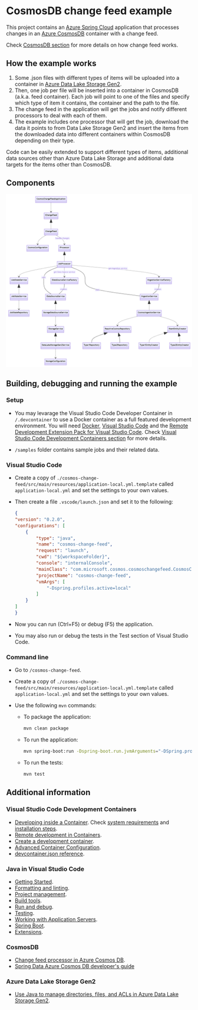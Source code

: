 # CosmosDB change feed example

This project contains an [Azure Spring Cloud](https://azure.microsoft.com/en-us/services/spring-cloud/) application that processes changes in an [Azure CosmosDB](https://azure.microsoft.com/en-us/services/cosmos-db/) container with a change feed.

Check [CosmosDB section](#CosmosDB) for more details on how change feed works.

## How the example works

1) Some .json files with different types of items will be uploaded into a container in [Azure Data Lake Storage Gen2](https://docs.microsoft.com/en-us/azure/storage/blobs/data-lake-storage-introduction).
2) Then, one job per file will be inserted into a container in CosmosDB (a.k.a. feed container). Each job will point to one of the files and specify which type of item it contains, the container and the path to the file.
3) The change feed in the application will get the jobs and notify different processors to deal with each of them.
4) The example includes one processor that will get the job, download the data it points to from Data Lake Storage Gen2 and insert the items from the downloaded data into different containers within CosmosDB depending on their type.

Code can be easily extended to support different types of items, additional data sources other than Azure Data Lake Storage and additional data targets for the items other than CosmosDB.

## Components
![Components](./cosmos-change-feed/docs/design/diagrams/cosmos-change-feed-components.png)

## Building, debugging and running the example

### Setup

- You may levarage the Visual Studio Code Developer Container in `/.devcontainer` to use a Docker container as a full featured development environment. You will need [Docker](https://www.docker.com/), [Visual Studio Code](https://code.visualstudio.com/) and the [Remote Development Extension Pack for Visual Studio Code](https://marketplace.visualstudio.com/items?itemName=ms-vscode-remote.vscode-remote-extensionpack). Check [Visual Studio Code Development Containers section](#Visual-Studio-Code-Development-Containers) for more details.

- `/samples` folder contains sample jobs and their related data.

### Visual Studio Code

- Create a copy of `./cosmos-change-feed/src/main/resources/application-local.yml.template` called `application-local.yml` and set the settings to your own values.
- Then create a file `.vscode/launch.json` and set it to the following:

    ```json
    {
    "version": "0.2.0",
    "configurations": [
        {
            "type": "java",
            "name": "cosmos-change-feed",
            "request": "launch",
            "cwd": "${workspaceFolder}",
            "console": "internalConsole",
            "mainClass": "com.microsoft.cosmos.cosmoschangefeed.CosmosChangeFeedApplication",
            "projectName": "cosmos-change-feed",
            "vmArgs": [
                "-Dspring.profiles.active=local"
            ]
        }
    ]
    }
    ```

- Now you can run (Ctrl+F5) or debug (F5) the application. 

- You may also run or debug the tests in the Test section of Visual Studio Code.

### Command line

- Go to `/cosmos-change-feed`.
- Create a copy of `./cosmos-change-feed/src/main/resources/application-local.yml.template` called `application-local.yml` and set the settings to your own values.
- Use the following `mvn` commands:

  - To package the application:

    ``` bash
    mvn clean package
    ```

  - To run the application:

    ```bash
    mvn spring-boot:run -Dspring-boot.run.jvmArguments="-DSpring.profiles.active=local"
    ```

  - To run the tests:

    ```bash
    mvn test
    ```
## Additional information

### Visual Studio Code Development Containers

- [Developing inside a Container](https://code.visualstudio.com/docs/remote/containers). Check [system requirements](https://code.visualstudio.com/docs/remote/containers#_system-requirements) and [installation steps](https://code.visualstudio.com/docs/remote/containers#_installation).
- [Remote development in Containers](https://code.visualstudio.com/docs/remote/containers-tutorial).
- [Create a development container](https://code.visualstudio.com/docs/remote/create-dev-container).
- [Advanced Container Configuration](https://code.visualstudio.com/docs/remote/containers-advanced).
- [devcontainer.json reference](https://code.visualstudio.com/docs/remote/devcontainerjson-reference).

### Java in Visual Studio Code

- [Getting Started](https://code.visualstudio.com/docs/java/java-tutorial).
- [Formatting and linting](https://code.visualstudio.com/docs/java/java-linting).
- [Project management](https://code.visualstudio.com/docs/java/java-project).
- [Build tools](https://code.visualstudio.com/docs/java/java-build).
- [Run and debug](https://code.visualstudio.com/docs/java/java-debugging).
- [Testing](https://code.visualstudio.com/docs/java/java-testing).
- [Working with Application Servers](https://code.visualstudio.com/docs/java/java-tomcat-jetty).
- [Spring Boot](https://code.visualstudio.com/docs/java/java-spring-boot).
- [Extensions](https://code.visualstudio.com/docs/java/extensions).

### CosmosDB

- [Change feed processor in Azure Cosmos DB](https://docs.microsoft.com/en-us/azure/cosmos-db/change-feed-processor).
- [Spring Data Azure Cosmos DB developer's guide](https://docs.microsoft.com/en-us/azure/developer/java/spring-framework/how-to-guides-spring-data-cosmosdb)

### Azure Data Lake Storage Gen2

- [Use Java to manage directories, files, and ACLs in Azure Data Lake Storage Gen2](https://docs.microsoft.com/en-us/azure/storage/blobs/data-lake-storage-directory-file-acl-java).